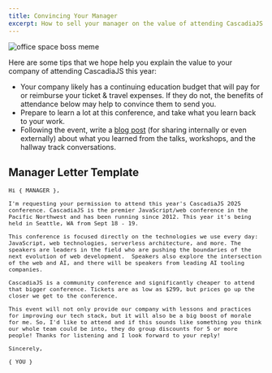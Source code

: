 ```yaml
---
title: Convincing Your Manager
excerpt: How to sell your manager on the value of attending CascadiaJS 2025
---
```

![office space boss meme](/_public/images/2024/boss-meme.jpg)

Here are some tips that we hope help you explain the value to your company of attending CascadiaJS this year:

- Your company likely has a continuing education budget that will pay for or reimburse your ticket & travel expenses. If they do not, the benefits of attendance below may help to convince them to send you.
- Prepare to learn a lot at this conference, and take what you learn back to your work.
- Following the event, write a [blog post](https://ryankubik.com/blog/cascadia-day-one) (for sharing internally or even externally) about what you learned from the talks, workshops, and the hallway track conversations.

## Manager Letter Template

<pre style="white-space: pre-wrap; font-size:80%">
Hi { MANAGER },

I'm requesting your permission to attend this year's CascadiaJS 2025 conference. CascadiaJS is the premier JavaScript/web conference in the Pacific Northwest and has been running since 2012. This year it's being held in Seattle, WA from Sept 18 - 19.

This conference is focused directly on the technologies we use every day: JavaScript, web technologies, serverless architecture, and more. The speakers are leaders in the field who are pushing the boundaries of the next evolution of web development.  Speakers also explore the intersection of the web and AI, and there will be speakers from leading AI tooling companies.

CascadiaJS is a community conference and significantly cheaper to attend that bigger conference. Tickets are as low as $299, but prices go up the closer we get to the conference. 

This event will not only provide our company with lessons and practices for improving our tech stack, but it will also be a big boost of morale for me. So, I'd like to attend and if this sounds like something you think our whole team could be into, they do group discounts for 5 or more people! Thanks for listening and I look forward to your reply!

Sincerely,

{ YOU }
</pre>
